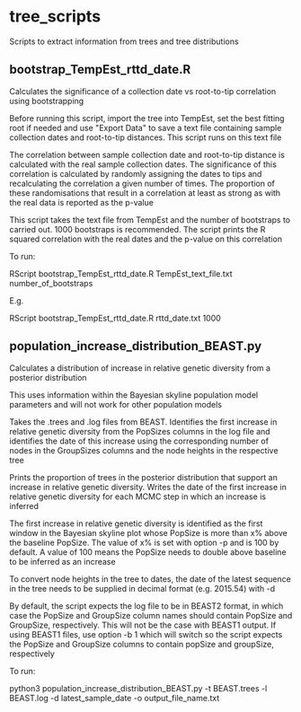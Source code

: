 # tree_scripts
Scripts to extract information from trees and tree distributions

## bootstrap_TempEst_rttd_date.R
Calculates the significance of a collection date vs root-to-tip correlation using bootstrapping

Before running this script, import the tree into TempEst, set the best fitting root if needed and use "Export Data" to save a text file containing sample collection dates and root-to-tip distances. This script runs on this text file

The correlation between sample collection date and root-to-tip distance is calculated with the real sample collection dates. The significance of this correlation is calculated by randomly assigning the dates to tips and recalculating the correlation a given number of times. The proportion of these randomisations that result in a correlation at least as strong as with the real data is reported as the p-value

This script takes the text file from TempEst and the number of bootstraps to carried out. 1000 bootstraps is recommended. The script prints the R squared correlation with the real dates and the p-value on this correlation

To run:

RScript bootstrap_TempEst_rttd_date.R TempEst_text_file.txt number_of_bootstraps

E.g.

RScript bootstrap_TempEst_rttd_date.R rttd_date.txt 1000

## population_increase_distribution_BEAST.py
Calculates a distribution of increase in relative genetic diversity from a posterior distribution

This uses information within the Bayesian skyline population model parameters and will not work for other population models

Takes the .trees and .log files from BEAST. Identifies the first increase in relative genetic diversity from the PopSizes columns in the log file and identifies the date of this increase using the corresponding number of nodes in the GroupSizes columns and the node heights in the respective tree

Prints the proportion of trees in the posterior distribution that support an increase in relative genetic diversity. Writes the date of the first increase in relative genetic diversity for each MCMC step in which an increase is inferred

The first increase in relative genetic diversity is identified as the first window in the Bayesian skyline plot whose PopSize is more than x% above the baseline PopSize. The value of x% is set with option -p and is 100 by default. A value of 100 means the PopSize needs to double above baseline to be inferred as an increase

To convert node heights in the tree to dates, the date of the latest sequence in the tree needs to be supplied in decimal format (e.g. 2015.54) with -d

By default, the script expects the log file to be in BEAST2 format, in which case the PopSize and GroupSize column names should contain PopSize and GroupSize, respectively. This will not be the case with BEAST1 output. If using BEAST1 files, use option -b 1 which will switch so the script expects the PopSize and GroupSize columns to contain popSize and groupSize, respectively

To run:

python3 population_increase_distribution_BEAST.py -t BEAST.trees -l BEAST.log -d latest_sample_date -o output_file_name.txt

